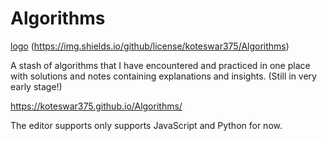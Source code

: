 # Algorithms
[logo](https://media.wired.com/photos/59324b0926780e6c04d2abe5/master/w_2560%2Cc_limit/algorithmia-inline1.jpg)
(https://img.shields.io/github/license/koteswar375/Algorithms)

A stash of algorithms that I have encountered and practiced in one place with solutions and notes containing explanations and insights. (Still in very early stage!)

https://koteswar375.github.io/Algorithms/

The editor supports only supports JavaScript and Python for now. 
